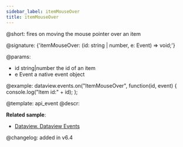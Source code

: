 ```yaml
---
sidebar_label: itemMouseOver
title: itemMouseOver
---          
```


@short: fires on moving the mouse pointer over an item 

@signature: {'itemMouseOver: (id: string | number, e: Event) => void;'}

@params:
- id 	string|number 		the id of an item
- e 	Event 				a native event object

@example:
dataview.events.on("ItemMouseOver", function(id, event) {
    console.log("Item id:" + id);
);

@template: api_event
@descr:

**Related sample**:
- [Dataview. Dataview Events](https://snippet.dhtmlx.com/2d74uyoh)

@changelog: added in v6.4
